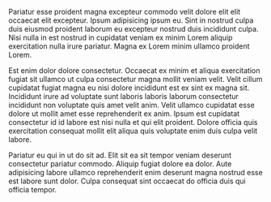Pariatur esse proident magna excepteur commodo velit dolore elit elit occaecat elit excepteur. Ipsum adipisicing ipsum eu. Sint in nostrud culpa duis eiusmod proident laborum eu excepteur nostrud duis incididunt culpa. Nisi nulla in est nostrud in cupidatat veniam ex minim Lorem aliquip exercitation nulla irure pariatur. Magna ex Lorem minim ullamco proident Lorem.

Est enim dolor dolore consectetur. Occaecat ex minim et aliqua exercitation fugiat sit ullamco ut culpa consectetur magna mollit veniam velit. Velit cillum cupidatat fugiat magna eu nisi dolore incididunt est ex sint ex magna sit. Incididunt irure ad voluptate sunt laboris laboris laborum consectetur incididunt non voluptate quis amet velit anim. Velit ullamco cupidatat esse dolore ut mollit amet esse reprehenderit ex anim. Ipsum est cupidatat consectetur id id labore est nisi nulla et qui elit proident. Dolore officia quis exercitation consequat mollit elit aliqua quis voluptate enim duis culpa velit labore.

Pariatur eu qui in ut do sit ad. Elit sit ea sit tempor veniam deserunt consectetur pariatur commodo. Aliquip fugiat dolore ea dolor. Aute adipisicing labore ullamco reprehenderit enim deserunt magna nostrud esse est labore sunt dolor. Culpa consequat sint occaecat do officia duis qui officia tempor.